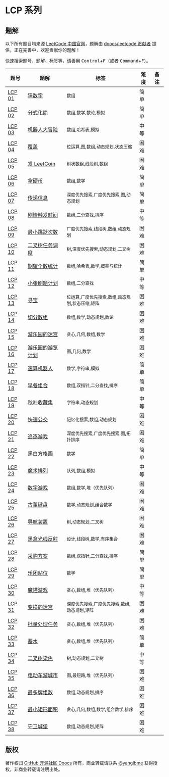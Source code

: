 # LCP 系列

## 题解

以下所有题目均来源 [LeetCode 中国官网](https://leetcode-cn.com)，题解由 [doocs/leetcode 贡献者](https://github.com/doocs/leetcode/graphs/contributors) 提供，正在完善中，欢迎贡献你的题解！

快速搜索题号、题解、标签等，请善用 <kbd>Control</kbd>+<kbd>F</kbd>（或者 <kbd>Command</kbd>+<kbd>F</kbd>）。

| 题号                                                                     | 题解                                                                                                                     | 标签                                                        | 难度 | 备注 |
| ------------------------------------------------------------------------ | ------------------------------------------------------------------------------------------------------------------------ | ----------------------------------------------------------- | ---- | ---- |
| [LCP 01](https://leetcode-cn.com/problems/guess-numbers)                 | [ 猜数字](/lcp/LCP%2001.%20%E7%8C%9C%E6%95%B0%E5%AD%97/README.md)                                                        | `数组`                                                      | 简单 |
| [LCP 02](https://leetcode-cn.com/problems/deep-dark-fraction)            | [ 分式化简](/lcp/LCP%2002.%20%E5%88%86%E5%BC%8F%E5%8C%96%E7%AE%80/README.md)                                             | `数组`,`数学`,`数论`,`模拟`                                 | 简单 |
| [LCP 03](https://leetcode-cn.com/problems/programmable-robot)            | [ 机器人大冒险](/lcp/LCP%2003.%20%E6%9C%BA%E5%99%A8%E4%BA%BA%E5%A4%A7%E5%86%92%E9%99%A9/README.md)                       | `数组`,`哈希表`,`模拟`                                      | 中等 |
| [LCP 04](https://leetcode-cn.com/problems/broken-board-dominoes)         | [ 覆盖](/lcp/LCP%2004.%20%E8%A6%86%E7%9B%96/README.md)                                                                   | `位运算`,`图`,`数组`,`动态规划`,`状态压缩`                  | 困难 |
| [LCP 05](https://leetcode-cn.com/problems/coin-bonus)                    | [ 发 LeetCoin](/lcp/LCP%2005.%20%E5%8F%91%20LeetCoin/README.md)                                                          | `树状数组`,`线段树`,`数组`                                  | 困难 |
| [LCP 06](https://leetcode-cn.com/problems/na-ying-bi)                    | [ 拿硬币](/lcp/LCP%2006.%20%E6%8B%BF%E7%A1%AC%E5%B8%81/README.md)                                                        | `数组`,`数学`                                               | 简单 |
| [LCP 07](https://leetcode-cn.com/problems/chuan-di-xin-xi)               | [ 传递信息](/lcp/LCP%2007.%20%E4%BC%A0%E9%80%92%E4%BF%A1%E6%81%AF/README.md)                                             | `深度优先搜索`,`广度优先搜索`,`图`,`动态规划`               | 简单 |
| [LCP 08](https://leetcode-cn.com/problems/ju-qing-hong-fa-shi-jian)      | [ 剧情触发时间](/lcp/LCP%2008.%20%E5%89%A7%E6%83%85%E8%A7%A6%E5%8F%91%E6%97%B6%E9%97%B4/README.md)                       | `数组`,`二分查找`,`排序`                                    | 中等 |
| [LCP 09](https://leetcode-cn.com/problems/zui-xiao-tiao-yue-ci-shu)      | [ 最小跳跃次数](/lcp/LCP%2009.%20%E6%9C%80%E5%B0%8F%E8%B7%B3%E8%B7%83%E6%AC%A1%E6%95%B0/README.md)                       | `广度优先搜索`,`线段树`,`数组`,`动态规划`                   | 困难 |
| [LCP 10](https://leetcode-cn.com/problems/er-cha-shu-ren-wu-diao-du)     | [ 二叉树任务调度](/lcp/LCP%2010.%20%E4%BA%8C%E5%8F%89%E6%A0%91%E4%BB%BB%E5%8A%A1%E8%B0%83%E5%BA%A6/README.md)            | `树`,`深度优先搜索`,`动态规划`,`二叉树`                     | 困难 |
| [LCP 11](https://leetcode-cn.com/problems/qi-wang-ge-shu-tong-ji)        | [ 期望个数统计](/lcp/LCP%2011.%20%E6%9C%9F%E6%9C%9B%E4%B8%AA%E6%95%B0%E7%BB%9F%E8%AE%A1/README.md)                       | `数组`,`哈希表`,`数学`,`概率与统计`                         | 简单 |
| [LCP 12](https://leetcode-cn.com/problems/xiao-zhang-shua-ti-ji-hua)     | [ 小张刷题计划](/lcp/LCP%2012.%20%E5%B0%8F%E5%BC%A0%E5%88%B7%E9%A2%98%E8%AE%A1%E5%88%92/README.md)                       | `数组`,`二分查找`                                           | 中等 |
| [LCP 13](https://leetcode-cn.com/problems/xun-bao)                       | [ 寻宝](/lcp/LCP%2013.%20%E5%AF%BB%E5%AE%9D/README.md)                                                                   | `位运算`,`广度优先搜索`,`数组`,`动态规划`,`状态压缩`,`矩阵` | 困难 |
| [LCP 14](https://leetcode-cn.com/problems/qie-fen-shu-zu)                | [ 切分数组](/lcp/LCP%2014.%20%E5%88%87%E5%88%86%E6%95%B0%E7%BB%84/README.md)                                             | `数组`,`数学`,`动态规划`,`数论`                             | 困难 |
| [LCP 15](https://leetcode-cn.com/problems/you-le-yuan-de-mi-gong)        | [ 游乐园的迷宫](/lcp/LCP%2015.%20%E6%B8%B8%E4%B9%90%E5%9B%AD%E7%9A%84%E8%BF%B7%E5%AE%AB/README.md)                       | `贪心`,`几何`,`数组`,`数学`                                 | 困难 |
| [LCP 16](https://leetcode-cn.com/problems/you-le-yuan-de-you-lan-ji-hua) | [ 游乐园的游览计划](/lcp/LCP%2016.%20%E6%B8%B8%E4%B9%90%E5%9B%AD%E7%9A%84%E6%B8%B8%E8%A7%88%E8%AE%A1%E5%88%92/README.md) | `图`,`几何`,`数学`                                          | 困难 |
| [LCP 17](https://leetcode-cn.com/problems/nGK0Fy)                        | [ 速算机器人](/lcp/LCP%2017.%20%E9%80%9F%E7%AE%97%E6%9C%BA%E5%99%A8%E4%BA%BA/README.md)                                  | `数学`,`字符串`,`模拟`                                      | 简单 |
| [LCP 18](https://leetcode-cn.com/problems/2vYnGI)                        | [ 早餐组合](/lcp/LCP%2018.%20%E6%97%A9%E9%A4%90%E7%BB%84%E5%90%88/README.md)                                             | `数组`,`双指针`,`二分查找`,`排序`                           | 简单 |
| [LCP 19](https://leetcode-cn.com/problems/UlBDOe)                        | [ 秋叶收藏集](/lcp/LCP%2019.%20%E7%A7%8B%E5%8F%B6%E6%94%B6%E8%97%8F%E9%9B%86/README.md)                                  | `字符串`,`动态规划`                                         | 中等 |
| [LCP 20](https://leetcode-cn.com/problems/meChtZ)                        | [ 快速公交](/lcp/LCP%2020.%20%E5%BF%AB%E9%80%9F%E5%85%AC%E4%BA%A4/README.md)                                             | `记忆化搜索`,`数组`,`动态规划`                              | 困难 |
| [LCP 21](https://leetcode-cn.com/problems/Za25hA)                        | [ 追逐游戏](/lcp/LCP%2021.%20%E8%BF%BD%E9%80%90%E6%B8%B8%E6%88%8F/README.md)                                             | `深度优先搜索`,`广度优先搜索`,`图`,`拓扑排序`               | 困难 |
| [LCP 22](https://leetcode-cn.com/problems/ccw6C7)                        | [ 黑白方格画](/lcp/LCP%2022.%20%E9%BB%91%E7%99%BD%E6%96%B9%E6%A0%BC%E7%94%BB/README.md)                                  | `数学`                                                      | 简单 |
| [LCP 23](https://leetcode-cn.com/problems/er94lq)                        | [ 魔术排列](/lcp/LCP%2023.%20%E9%AD%94%E6%9C%AF%E6%8E%92%E5%88%97/README.md)                                             | `队列`,`数组`,`模拟`                                        | 中等 |
| [LCP 24](https://leetcode-cn.com/problems/5TxKeK)                        | [ 数字游戏](/lcp/LCP%2024.%20%E6%95%B0%E5%AD%97%E6%B8%B8%E6%88%8F/README.md)                                             | `数组`,`数学`,`堆（优先队列）`                              | 困难 |
| [LCP 25](https://leetcode-cn.com/problems/Uh984O)                        | [ 古董键盘](/lcp/LCP%2025.%20%E5%8F%A4%E8%91%A3%E9%94%AE%E7%9B%98/README.md)                                             | `数学`,`动态规划`,`组合数学`                                | 困难 |
| [LCP 26](https://leetcode-cn.com/problems/hSRGyL)                        | [ 导航装置](/lcp/LCP%2026.%20%E5%AF%BC%E8%88%AA%E8%A3%85%E7%BD%AE/README.md)                                             | `树`,`动态规划`,`二叉树`                                    | 困难 |
| [LCP 27](https://leetcode-cn.com/problems/IQvJ9i)                        | [ 黑盒光线反射](/lcp/LCP%2027.%20%E9%BB%91%E7%9B%92%E5%85%89%E7%BA%BF%E5%8F%8D%E5%B0%84/README.md)                       | `设计`,`线段树`,`数学`,`有序集合`                           | 困难 |
| [LCP 28](https://leetcode-cn.com/problems/4xy4Wx)                        | [ 采购方案](/lcp/LCP%2028.%20%E9%87%87%E8%B4%AD%E6%96%B9%E6%A1%88/README.md)                                             | `数组`,`双指针`,`二分查找`,`排序`                           | 简单 |
| [LCP 29](https://leetcode-cn.com/problems/SNJvJP)                        | [ 乐团站位](/lcp/LCP%2029.%20%E4%B9%90%E5%9B%A2%E7%AB%99%E4%BD%8D/README.md)                                             | `数学`                                                      | 简单 |
| [LCP 30](https://leetcode-cn.com/problems/p0NxJO)                        | [ 魔塔游戏](/lcp/LCP%2030.%20%E9%AD%94%E5%A1%94%E6%B8%B8%E6%88%8F/README.md)                                             | `贪心`,`数组`,`堆（优先队列）`                              | 中等 |
| [LCP 31](https://leetcode-cn.com/problems/Db3wC1)                        | [ 变换的迷宫](/lcp/LCP%2031.%20%E5%8F%98%E6%8D%A2%E7%9A%84%E8%BF%B7%E5%AE%AB/README.md)                                  | `深度优先搜索`,`广度优先搜索`,`数组`,`动态规划`,`矩阵`      | 困难 |
| [LCP 32](https://leetcode-cn.com/problems/t3fKg1)                        | [ 批量处理任务](/lcp/LCP%2032.%20%E6%89%B9%E9%87%8F%E5%A4%84%E7%90%86%E4%BB%BB%E5%8A%A1/README.md)                       | `贪心`,`数组`,`堆（优先队列）`                              | 困难 |
| [LCP 33](https://leetcode-cn.com/problems/o8SXZn)                        | [ 蓄水](/lcp/LCP%2033.%20%E8%93%84%E6%B0%B4/README.md)                                                                   | `贪心`,`数组`,`堆（优先队列）`                              | 简单 |
| [LCP 34](https://leetcode-cn.com/problems/er-cha-shu-ran-se-UGC)         | [ 二叉树染色](/lcp/LCP%2034.%20%E4%BA%8C%E5%8F%89%E6%A0%91%E6%9F%93%E8%89%B2/README.md)                                  | `树`,`动态规划`,`二叉树`                                    | 中等 |
| [LCP 35](https://leetcode-cn.com/problems/DFPeFJ)                        | [ 电动车游城市](/lcp/LCP%2035.%20%E7%94%B5%E5%8A%A8%E8%BD%A6%E6%B8%B8%E5%9F%8E%E5%B8%82/README.md)                       | `图`,`最短路`,`堆（优先队列）`                              | 困难 |
| [LCP 36](https://leetcode-cn.com/problems/Up5XYM)                        | [ 最多牌组数](/lcp/LCP%2036.%20%E6%9C%80%E5%A4%9A%E7%89%8C%E7%BB%84%E6%95%B0/README.md)                                  | `数组`,`动态规划`,`排序`                                    | 困难 |
| [LCP 37](https://leetcode-cn.com/problems/zui-xiao-ju-xing-mian-ji)      | [ 最小矩形面积](/lcp/LCP%2037.%20%E6%9C%80%E5%B0%8F%E7%9F%A9%E5%BD%A2%E9%9D%A2%E7%A7%AF/README.md)                       | `贪心`,`几何`,`数组`,`数学`,`组合数学`,`排序`               | 困难 |
| [LCP 38](https://leetcode-cn.com/problems/7rLGCR)                        | [ 守卫城堡](/lcp/LCP%2038.%20%E5%AE%88%E5%8D%AB%E5%9F%8E%E5%A0%A1/README.md)                                             | `数组`,`动态规划`,`矩阵`                                    | 困难 |

## 版权

著作权归 [GitHub 开源社区 Doocs](https://github.com/doocs) 所有，商业转载请联系 [@yanglbme](mailto:contact@yanglibin.info) 获得授权，非商业转载请注明出处。
